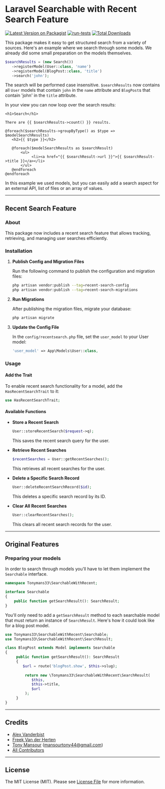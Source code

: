 # Laravel Searchable with Recent Search Feature

[![Latest Version on Packagist](https://img.shields.io/packagist/v/spatie/laravel-searchable.svg?style=flat-square)](https://packagist.org/packages/spatie/laravel-searchable)
[![run-tests](https://github.com/spatie/laravel-searchable/actions/workflows/run-tests.yml/badge.svg)](https://github.com/spatie/laravel-searchable/actions/workflows/run-tests.yml)
[![Total Downloads](https://img.shields.io/packagist/dt/spatie/laravel-searchable.svg?style=flat-square)](https://packagist.org/packages/spatie/laravel-searchable)

This package makes it easy to get structured search from a variety of sources. Here's an example where we search through some models. We already did some small preparation on the models themselves.

```php
$searchResults = (new Search())
   ->registerModel(User::class, 'name')
   ->registerModel(BlogPost::class, 'title')
   ->search('john');
```

The search will be performed case insensitive. `$searchResults` now contains all `User` models that contain `john` in the `name` attribute and `BlogPost`s that contain 'john' in the `title` attribute.

In your view you can now loop over the search results:

```blade
<h1>Search</h1>

There are {{ $searchResults->count() }} results.

@foreach($searchResults->groupByType() as $type => $modelSearchResults)
   <h2>{{ $type }}</h2>
   
   @foreach($modelSearchResults as $searchResult)
       <ul>
            <li><a href="{{ $searchResult->url }}">{{ $searchResult->title }}</a></li>
       </ul>
   @endforeach
@endforeach
```

In this example we used models, but you can easily add a search aspect for an external API, list of files or an array of values.

---

## Recent Search Feature

### About
This package now includes a recent search feature that allows tracking, retrieving, and managing user searches efficiently.

### Installation

1. **Publish Config and Migration Files**

    Run the following command to publish the configuration and migration files:

    ```bash
    php artisan vendor:publish --tag=recent-search-config
    php artisan vendor:publish --tag=recent-search-migrations
    ```

2. **Run Migrations**

    After publishing the migration files, migrate your database:

    ```bash
    php artisan migrate
    ```

3. **Update the Config File**

    In the `config/recentsearch.php` file, set the `user_model` to your User model:

    ```php
    'user_model' => App\Models\User::class,
    ```

### Usage

#### Add the Trait
To enable recent search functionality for a model, add the `HasRecentSearchTrait` to it:

```php
use HasRecentSearchTrait;
```

#### Available Functions

- **Store a Recent Search**

    ```php
    User::storeRecentSearch($request->q);
    ```

    This saves the recent search query for the user.

- **Retrieve Recent Searches**

    ```php
    $recentSearches = User::getRecentSearches();
    ```

    This retrieves all recent searches for the user.

- **Delete a Specific Search Record**

    ```php
    User::deleteRecentSearchRecord($id);
    ```

    This deletes a specific search record by its ID.

- **Clear All Recent Searches**

    ```php
    User::clearRecentSearches();
    ```

    This clears all recent search records for the user.

---

## Original Features

### Preparing your models

In order to search through models you'll have to let them implement the `Searchable` interface.

```php
namespace Tonymans33\SearchableWithRecent;

interface Searchable
{
    public function getSearchResult(): SearchResult;
}
```

You'll only need to add a `getSearchResult` method to each searchable model that must return an instance of `SearchResult`. Here's how it could look like for a blog post model.

```php
use Tonymans33\SearchableWithRecent\Searchable;
use Tonymans33\SearchableWithRecent\SearchResult;

class BlogPost extends Model implements Searchable
{
     public function getSearchResult(): SearchResult
     {
        $url = route('blogPost.show', $this->slug);
     
         return new \Tonymans33\SearchableWithRecent\SearchResult(
            $this,
            $this->title,
            $url
         );
     }
}
```

---

## Credits

- [Alex Vanderbist](https://github.com/AlexVanderbist)
- [Freek Van der Herten](https://github.com/freekmurze)
- [Tony Mansour](https://github.com/tonymans33) (<mansourtony44@gmail.com>)
- [All Contributors](../../contributors)

---

## License

The MIT License (MIT). Please see [License File](LICENSE.md) for more information.

